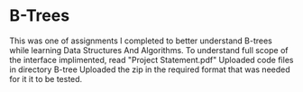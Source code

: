 # B-Trees
This was one of assignments I completed to better understand B-trees while learning Data Structures And Algorithms.
To understand full scope of the interface implimented, read "Project Statement.pdf"
Uploaded code files in directory B-tree
Uploaded the zip in the required format that was needed for it it to be tested.
